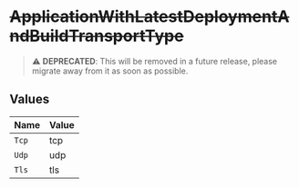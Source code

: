 # ~~ApplicationWithLatestDeploymentAndBuildTransportType~~

> :warning: **DEPRECATED**: This will be removed in a future release, please migrate away from it as soon as possible.


## Values

| Name  | Value |
| ----- | ----- |
| `Tcp` | tcp   |
| `Udp` | udp   |
| `Tls` | tls   |